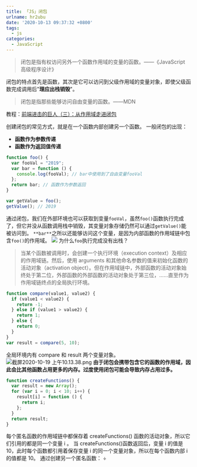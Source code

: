 ```yaml
---
title: 「JS」闭包
urlname: hr2ubu
date: '2020-10-13 09:37:32 +0800'
tags:
  - js
categories:
  - JavaScript
---
```


> 闭包是指有权访问另外一个函数作用域的变量的函数。——《JavaScript 高级程序设计》

闭包的特点首先是函数，其次是它可以访问到父级作用域的变量对象，即使父级函数完成调用后"**理应出栈销毁**"。

> 闭包是指那些能够访问自由变量的函数。——MDN

教程：[前端进击的巨人（三）：从作用域走进闭包](https://segmentfault.com/a/1190000017948999)

创建闭包的常见方式，就是在一个函数内部创建另一个函数。
一般闭包的出现：

- **函数作为参数传递**
- **函数作为返回值传递**

```javascript
function foo() {
  var fooVal = "2019";
  var bar = function () {
    console.log(fooVal); // bar中使用到了自由变量fooVal
  };
  return bar; // 函数作为参数返回
}

var getValue = foo();
getValue(); // 2019
```

通过闭包，我们在外部环境也可以获取到变量`fooVal`，虽然`foo()`函数执行完成了，但它并没从函数调用栈中销毁，其变量对象存储仍然可以通过`getValue()`能被访问到。
`**bar**`之所以还能够访问这个变量，是因为内部函数的作用域链中包含`foo()`的作用域。
![](https://cdn.nlark.com/yuque/0/2020/png/250093/1603071589551-06a0d76c-c935-4ec5-a86e-0ad36f703498.png#height=362&id=lQNvY&margin=%5Bobject%20Object%5D&name=&originHeight=362&originWidth=800&originalType=binary∶=1&size=0&status=done&style=none&width=800)
为什么`foo`执行完成没有出栈？

> 当某个函数被调用时，会创建一个执行环境（execution context）及相应的作用域链。然后，使用 arguments 和其他命名参数的值来初始化函数的活动对象（activation object）。但在作用域链中，外部函数的活动对象始终处于第二位，外部函数的外部函数的活动对象处于第三位，……直至作为作用域链终点的全局执行环境。

```javascript
function compare(value1, value2) {
  if (value1 < value2) {
    return -1;
  } else if (value1 > value2) {
    return 1;
  } else {
    return 0;
  }
}
var result = compare(5, 10);
```

全局环境内有 compare 和 result 两个变量对象。
![截屏2020-10-19 上午10.13.38.png](https://cdn.nlark.com/yuque/0/2020/png/250093/1603073630621-14fadda5-8c75-4bc8-89f7-5c2d2a54aea9.png#height=694&id=b1YBl&margin=%5Bobject%20Object%5D&name=%E6%88%AA%E5%B1%8F2020-10-19%20%E4%B8%8A%E5%8D%8810.13.38.png&originHeight=694&originWidth=1716&originalType=binary∶=1&size=103808&status=done&style=none&width=1716)
**由于闭包会携带包含它的函数的作用域，因此会比其他函数占用更多的内存。过度使用闭包可能会导致内存占用过多。**

```javascript
function createFunctions() {
  var result = new Array();
  for (var i = 0; i < 10; i++) {
    result[i] = function () {
      return i;
    };
  }
  return result;
}
```

每个匿名函数的作用域链中都保存着 createFunctions() 函数的活动对象，所以它们引用的都是同一个变量 i 。 当 createFunctions()函数返回后，变量 i 的值是 10，此时每个函数都引用着保存变量 i 的同一个变量对象，所以在每个函数内部 i 的值都是 10。
通过创建另一个匿名函数：
÷
